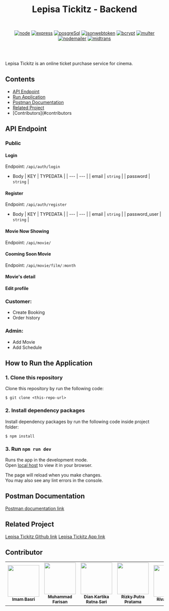 # <div align="center">Lepisa Tickitz - Backend</div>

<br/>

<div align="center">

[![node](https://img.shields.io/npm/v/node?label=node)](https://nodejs.org/en/)
[![express](https://img.shields.io/npm/v/express?label=express)](https://www.npmjs.com/package/express)
[![posgreSql](https://img.shields.io/npm/v/postgresql?label=postgresql)](https://www.npmjs.com/package/pg)
[![jsonwebtoken](https://img.shields.io/npm/v/jsonwebtoken?label=jsonwebtoken)](https://www.npmjs.com/package/jsonwebtoken)
[![bcrypt](https://img.shields.io/npm/v/bcrypt?label=bcrypt)](https://www.npmjs.com/package/bcrypt)
[![multer](https://img.shields.io/npm/v/multer?label=multer)](https://www.npmjs.com/package/multer)
[![nodemailer](https://img.shields.io/npm/v/nodemailer?label=nodemailer)](https://www.npmjs.com/package/nodemailer)
[![midtrans](https://img.shields.io/npm/v/midtrans?label=midtrans)](https://www.npmjs.com/package/midtrans)


<br/>

</div>

<br/>

Lepisa Tickitz is an online ticket purchase service for cinema.

## Contents

- [API Endpoint](#api-endpoint)
- [Run Application](#run-application)
- [Postman Documentation](#postman-documentation)
- [Related Project](#related-project)
- [Contributors](#contributors

## API Endpoint

### Public

#### Login

Endpoint: `/api/auth/login`

- Body
  | KEY | TYPEDATA |
  | --- | --- |
  | email | `string` |
  | password | `string` |

#### Register

Endpoint: `/api/auth/register`

- Body
  | KEY | TYPEDATA |
  | --- | --- |
  | email | `string` |
  | password_user | `string` |

#### Movie Now Showing

Endpoint: `/api/movie/`

#### Cooming Soon Movie

Endpoint: `/api/movie/film/:month`
  
#### Movie's detail

#### Edit profile

### Customer:

- Create Booking
- Order history

### Admin:

- Add Movie
- Add Schedule

## How to Run the Application

### 1. Clone this repository

Clone this repository by run the following code:

```
$ git clone <this-repo-url>
```

### 2. Install dependency packages

Install dependency packages by run the following code inside project folder:

```
$ npm install
```

### 3. Run `npm run dev`

Runs the app in the development mode.\
Open [local host](http://localhost:8080) to view it in your browser.

The page will reload when you make changes.\
You may also see any lint errors in the console.

## Postman Documentation

[Postman documentation link](https://documenter.getpostman.com/view/23804140/2s8YzL3kWx)

## Related Project

[Lepisa Tickitz Github link](https://github.com/farisan/lepisa-fe)
[Lepisa Tickitz App link](https://lepisa-fe.vercel.app/)

## Contributor
<center>
  <table>
    <tr>
      <td align="center">
        <a href="https://github.com/imbasri">
          <img width="100" ; src="/home/pratama/monlight-wallet/src/assets/gue.jpg" alt=""><br/>
          <sub><b>Imam Basri</b></sub>
        </a>
        </td>
        <td align="center">
        <a href="https://github.com/farisan">
          <img width="100" ; src="/home/pratama/monlight-wallet/src/assets/gue.jpg" alt=""><br/>
          <sub><b>Muhammad Farisan</b></sub>
        </a>
        </td>
        <td align="center">
        <a href="https://github.com/Diankrs30">
          <img width="100" ; src="/home/pratama/monlight-wallet/src/assets/gue.jpg" alt=""><br/>
          <sub><b>Dian Kartika Ratna Sari</b></sub>
        </a>
        </td>
        <td align="center">
        <a href="https://github.com/rzkiyprtm">
          <img width="100" ; src="/home/pratama/monlight-wallet/src/assets/gue.jpg" alt=""><br/>
          <sub><b>Rizky Putra Pratama</b></sub>
        </a>
        </td>
        <td align="center">
        <a href="https://github.com/rivalalfalah">
          <img width="100" ; src="/home/pratama/monlight-wallet/src/assets/gue.jpg" alt=""><br/>
          <sub><b>Rival Alfalah</b></sub>
        </a>
        </td>
  </table>
</center>


